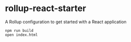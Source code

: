 # rollup-react-starter
A Rollup configuration to get started with a React application

```
npm run build
open index.html
```
